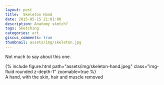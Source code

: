 ```yaml
---
layout: post
title:  Skeleton Hand
date: 2015-05-15 21:01:00
description: Anatomy sketch?
tags: Sketching
categories: art
giscus_comments: true
thumbnail: assets/img/skeleton.jpg
---
```

Not much to say about this one. 

<div class="row mt-3">
    <div class="col-sm mt-3 mt-md-0">
        {% include figure.html path="assets/img/skeleton-hand.jpeg" class="img-fluid rounded z-depth-1" zoomable=true %}
    </div>
</div>
<div class="caption">
    A hand, with the skin, hair and muscle removed
</div>
